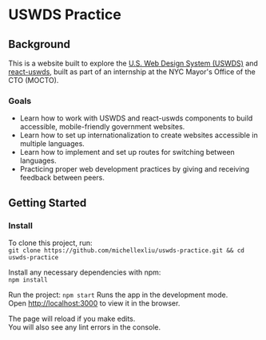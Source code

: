 # USWDS Practice
## Background
This is a website built to explore the [U.S. Web Design System (USWDS)](https://github.com/michellexliu/uswds-practice.git) and [react-uswds](https://github.com/michellexliu/uswds-practice.git), built as part of an internship at the NYC Mayor's Office of the CTO (MOCTO).
### Goals
* Learn how to work with USWDS and react-uswds components to build accessible, mobile-friendly government websites.
* Learn how to set up internationalization to create websites accessible in multiple languages.
* Learn how to implement and set up routes for switching between languages.
* Practicing proper web development practices by giving and receiving feedback between peers.
## Getting Started
### Install
To clone this project, run:\
```git clone https://github.com/michellexliu/uswds-practice.git && cd uswds-practice```

Install any necessary dependencies with npm:\
```npm install```

Run the project:
```npm start```
Runs the app in the development mode.\
Open [http://localhost:3000](http://localhost:3000) to view it in the browser.

The page will reload if you make edits.\
You will also see any lint errors in the console.
